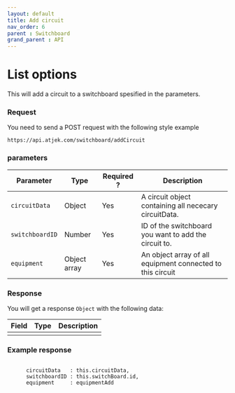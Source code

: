 ```yaml
---
layout: default
title: Add circuit
nav_order: 6
parent : Switchboard
grand_parent : API
---
```


# List options
This will add a circuit to a switchboard spesified in the parameters. 

### Request
You need to send a POST request with the following style example 
```
https://api.atjek.com/switchboard/addCircuit
```

### parameters 

| Parameter              | Type              | Required ? | Description  |
|------------------------|-------------------|------------|--------------|
| `circuitData`          | Object            | Yes        | A circuit object containing all nececary circuitData. |
| `switchboardID`        | Number            | Yes        | ID of the switchboard you want to add the circuit to. |
| `equipment`            | Object array      | Yes        | An object array of all equipment connected to this circuit |


### Response
You will get a response `Object` with the following data:

| Field              | Type              | Description  |
|--------------------|-------------------|--------------|
|       |       | | 

### Example response
```
```


          circuitData   : this.circuitData,
          switchboardID : this.switchBoard.id,
          equipment     : equipmentAdd